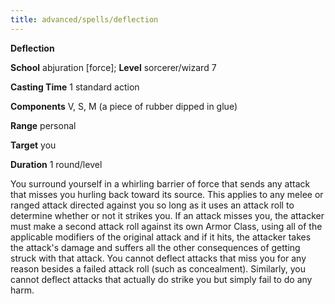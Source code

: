 ```yaml
---
title: advanced/spells/deflection
---
```

 **Deflection**

**School** abjuration [force]; **Level** sorcerer/wizard 7

**Casting Time** 1 standard action

**Components** V, S, M (a piece of rubber dipped in glue)

**Range** personal

**Target** you

**Duration** 1 round/level

You surround yourself in a whirling barrier of force that sends any attack that misses you hurling back toward its source. This applies to any melee or ranged attack directed against you so long as it uses an attack roll to determine whether or not it strikes you. If an attack misses you, the attacker must make a second attack roll against its own Armor Class, using all of the applicable modifiers of the original attack and if it hits, the attacker takes the attack's damage and suffers all the other consequences of getting struck with that attack. You cannot deflect attacks that miss you for any reason besides a failed attack roll (such as concealment). Similarly, you cannot deflect attacks that actually do strike you but simply fail to do any harm.

